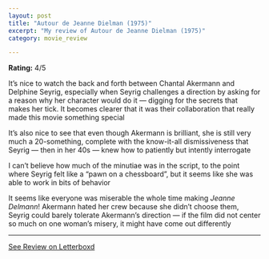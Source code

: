 ```yaml
---
layout: post
title: "Autour de Jeanne Dielman (1975)"
excerpt: "My review of Autour de Jeanne Dielman (1975)"
category: movie_review

---
```


**Rating:** 4/5

It’s nice to watch the back and forth between Chantal Akermann and Delphine Seyrig, especially when Seyrig challenges a direction by asking for a reason why her character would do it — digging for the secrets that makes her tick. It becomes clearer that it was their collaboration that really made this movie something special

It’s also nice to see that even though Akermann is brilliant, she is still very much a 20-something, complete with the know-it-all dismissiveness that Seyrig — then in her 40s — knew how to patiently but intently interrogate

I can’t believe how much of the minutiae was in the script, to the point where Seyrig felt like a “pawn on a chessboard”, but it seems like she was able to work in bits of behavior

It seems like everyone was miserable the whole time making <i>Jeanne Delmann</i>! Akermann hated her crew because she didn’t choose them, Seyrig could barely tolerate Akermann’s direction — if the film did not center so much on one woman’s misery, it might have come out differently

<hr>

[See Review on Letterboxd](https://boxd.it/3XWrMd)
